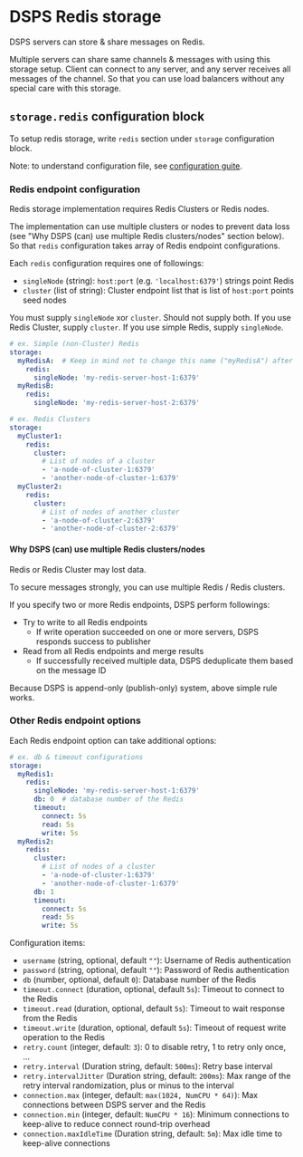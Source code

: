 # DSPS Redis storage

DSPS servers can store & share messages on Redis.

Multiple servers can share same channels & messages with using this storage setup. Client can connect to any server, and any server receives all messages of the channel. So that you can use load balancers without any special care with this storage.

## `storage.redis` configuration block

To setup redis storage, write `redis` section under `storage` configuration block.

Note: to understand configuration file, see [configuration guite](../config.md).

### Redis endpoint configuration

Redis storage implementation requires Redis Clusters or Redis nodes.

The implementation can use multiple clusters or nodes to prevent data loss (see "Why DSPS (can) use multiple Redis clusters/nodes" section below). So that `redis` configuration takes array of Redis endpoint configurations.

Each `redis` configuration requires one of followings:

- `singleNode` (string): `host:port` (e.g. `'localhost:6379'`) strings point Redis
- `cluster` (list of string): Cluster endpoint list that is list of `host:port` points seed nodes

You must supply `singleNode` xor `cluster`. Should not supply both. If you use Redis Cluster, supply `cluster`. If you use simple Redis, supply `singleNode`.

```yaml
# ex. Simple (non-Cluster) Redis
storage:
  myRedisA:  # Keep in mind not to change this name ("myRedisA") after first deployment, otherwise causes data-loss.
    redis:
      singleNode: 'my-redis-server-host-1:6379'
  myRedisB:
    redis:
      singleNode: 'my-redis-server-host-2:6379'
```

```yaml
# ex. Redis Clusters
storage:
  myCluster1:
    redis:
      cluster:
        # List of nodes of a cluster
        - 'a-node-of-cluster-1:6379'
        - 'another-node-of-cluster-1:6379'
  myCluster2:
    redis:
      cluster:
        # List of nodes of another cluster
        - 'a-node-of-cluster-2:6379'
        - 'another-node-of-cluster-2:6379'
```

#### Why DSPS (can) use multiple Redis clusters/nodes

Redis or Redis Cluster may lost data.

To secure messages strongly, you can use multiple Redis / Redis clusters.

If you specify two or more Redis endpoints, DSPS perform followings:

- Try to write to all Redis endpoints
  - If write operation succeeded on one or more servers, DSPS responds success to publisher
- Read from all Redis endpoints and merge results
  - If successfully received multiple data, DSPS deduplicate them based on the message ID

Because DSPS is append-only (publish-only) system, above simple rule works.

### Other Redis endpoint options

Each Redis endpoint option can take additional options:

```yaml
# ex. db & timeout configurations
storage:
  myRedis1:
    redis:
      singleNode: 'my-redis-server-host-1:6379'
      db: 0  # database number of the Redis
      timeout:
        connect: 5s
        read: 5s
        write: 5s
  myRedis2:
    redis:
      cluster:
        # List of nodes of a cluster
        - 'a-node-of-cluster-1:6379'
        - 'another-node-of-cluster-1:6379'
      db: 1
      timeout:
        connect: 5s
        read: 5s
        write: 5s
```

Configuration items:

- `username` (string, optional, default `""`): Username of Redis authentication
- `password` (string, optional, default `""`): Password of Redis authentication
- `db` (number, optional, default `0`): Database number of the Redis
- `timeout.connect` (duration, optional, default `5s`): Timeout to connect to the Redis
- `timeout.read` (duration, optional, default `5s`): Timeout to wait response from the Redis
- `timeout.write` (duration, optional, default `5s`): Timeout of request write operation to the Redis
- `retry.count` (integer, default: `3`): 0 to disable retry, 1 to retry only once, ...
- `retry.interval` (Duration string, default: `500ms`): Retry base interval
- `retry.intervalJitter` (Duration string, default: `200ms`): Max range of the retry interval randomization, plus or minus to the interval
- `connection.max` (integer, default: `max(1024, NumCPU * 64)`): Max connections between DSPS server and the Redis
- `connection.min` (integer, default: `NumCPU * 16`): Minimum connections to keep-alive to reduce connect round-trip overhead
- `connection.maxIdleTime` (Duration string, default: `5m`): Max idle time to keep-alive connections
